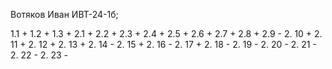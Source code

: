Вотяков Иван ИВТ-24-1б; 

1.1 +
1.2 +
1.3 +
2.1 +
2.2 +
2.3 +
2.4 +
2.5 +
2.6 +
2.7 +
2.8 +
2.9 -
2. 10 +
2. 11 +
2. 12 +
2. 13 +
2. 14 -
2. 15 +
2. 16 -
2. 17 +
2. 18 - 
2. 19 -
2. 20 -
2. 21 -
2. 22 -
2. 23 -
